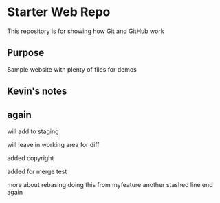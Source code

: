 # Starter Web Repo

This repository is for showing how Git and GitHub work

## Purpose

Sample website with plenty of files for demos
## Kevin's notes

## again
will add to staging

will leave in working area for diff

added copyright

added for merge test

more about rebasing
doing this from myfeature
another stashed line
end again
